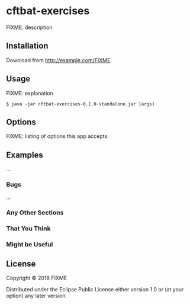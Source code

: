 # cftbat-exercises

FIXME: description

## Installation

Download from http://example.com/FIXME.

## Usage

FIXME: explanation

    $ java -jar cftbat-exercises-0.1.0-standalone.jar [args]

## Options

FIXME: listing of options this app accepts.

## Examples

...

### Bugs

...

### Any Other Sections
### That You Think
### Might be Useful

## License

Copyright © 2018 FIXME

Distributed under the Eclipse Public License either version 1.0 or (at
your option) any later version.

